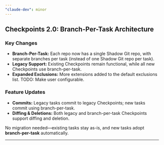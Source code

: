 ```yaml
---
"claude-dev": minor
---
```


## Checkpoints 2.0: **Branch-Per-Task** Architecture

### Key Changes
- **Branch-Per-Task:** Each repo now has a single Shadow Git repo, with separate branches per task (instead of one Shadow Git repo per task).
- **Legacy Support:** Existing Checkpoints remain functional, while all new Checkpoints use branch-per-task.
- **Expanded Exclusions:** More extensions added to the default exclusions list. TODO: Make user configurable.

### Feature Updates
- **Commits:** Legacy tasks commit to legacy Checkpoints; new tasks commit using branch-per-task.
- **Diffing & Deletions:** Both legacy and branch-per-task Checkpoints support diffing and deletion.

No migration needed—existing tasks stay as-is, and new tasks adopt **branch-per-task** automatically.

---

